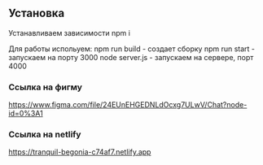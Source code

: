 ## Установка

Устанавливаем зависимости
npm i

Для работы испольуем:
npm run build - создает сборку
npm run start - запускаем на порту 3000
node server.js - запускаем на сервере, порт 4000


### Ссылка на фигму
https://www.figma.com/file/24EUnEHGEDNLdOcxg7ULwV/Chat?node-id=0%3A1

### Ссылка на netlify
https://tranquil-begonia-c74af7.netlify.app
